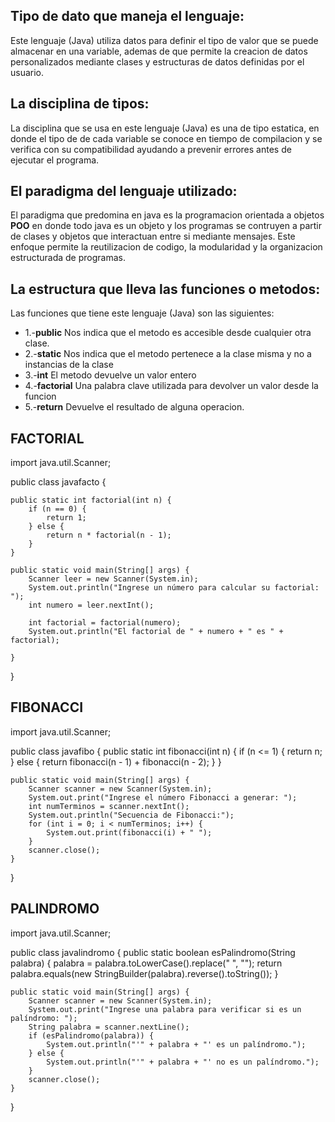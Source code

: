## Tipo de dato que maneja el lenguaje:

Este lenguaje (Java) utiliza datos para definir el tipo 
de valor que se puede almacenar en una variable, ademas 
de que permite la creacion de datos personalizados 
mediante clases y estructuras de datos definidas por el
usuario.

## La disciplina de tipos:

La disciplina que se usa en este lenguaje (Java) es una
de tipo estatica, en donde el tipo de de cada variable 
se conoce en tiempo de compilacion y se verifica con su
compatibilidad ayudando a prevenir errores antes de ejecutar
el programa.

## El paradigma del lenguaje utilizado:

El paradigma que predomina en java es la programacion 
orientada a objetos __POO__ en donde todo java es un 
objeto y los programas se contruyen a partir de clases 
y objetos que interactuan entre si mediante mensajes. 
Este enfoque permite la reutilizacion de codigo, la 
modularidad y la organizacion estructurada de programas.

## La estructura que lleva las funciones o metodos:

Las funciones que tiene este lenguaje (Java) son las siguientes:
* 1.-__public__ Nos indica que el metodo es accesible desde cualquier otra clase.
* 2.-__static__ Nos indica que el metodo pertenece a la clase misma y no a instancias de la clase
* 3.-__int__ El metodo devuelve un valor entero
* 4.-__factorial__ Una palabra clave utilizada para devolver un valor desde la funcion
* 5.-__return__ Devuelve el resultado de alguna operacion.


## FACTORIAL

import java.util.Scanner;

public class javafacto {
    
    public static int factorial(int n) {
        if (n == 0) {
            return 1;
        } else {
            return n * factorial(n - 1);
        }
    }

    public static void main(String[] args) {
        Scanner leer = new Scanner(System.in);
        System.out.println("Ingrese un número para calcular su factorial: ");
        int numero = leer.nextInt();

        int factorial = factorial(numero);
        System.out.println("El factorial de " + numero + " es " + factorial);
       
    }
}


## FIBONACCI

import java.util.Scanner;

public class javafibo {
    public static int fibonacci(int n) {
        if (n <= 1) {
            return n;
        } else {
            return fibonacci(n - 1) + fibonacci(n - 2);
        }
    }

    public static void main(String[] args) {
        Scanner scanner = new Scanner(System.in);
        System.out.print("Ingrese el número Fibonacci a generar: ");
        int numTerminos = scanner.nextInt();
        System.out.println("Secuencia de Fibonacci:");
        for (int i = 0; i < numTerminos; i++) {
            System.out.print(fibonacci(i) + " ");
        }
        scanner.close();
    }
}

## PALINDROMO

import java.util.Scanner;

public class javalindromo {
    public static boolean esPalindromo(String palabra) {
        palabra = palabra.toLowerCase().replace(" ", "");
        return palabra.equals(new StringBuilder(palabra).reverse().toString());
    }

    public static void main(String[] args) {
        Scanner scanner = new Scanner(System.in);
        System.out.print("Ingrese una palabra para verificar si es un palíndromo: ");
        String palabra = scanner.nextLine();
        if (esPalindromo(palabra)) {
            System.out.println("'" + palabra + "' es un palíndromo.");
        } else {
            System.out.println("'" + palabra + "' no es un palíndromo.");
        }
        scanner.close();
    }
}
